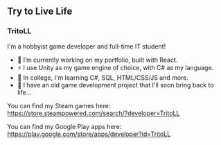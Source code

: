 ## Try to Live Life
### TritoLL

I'm a hobbyist game developer and full-time IT student!
- 🔭 I’m currently working on my portfolio, built with React.
- ⚡ I use Unity as my game engine of choice, with C# as my language.
- 🌱 In college, I'm learning C#, SQL, HTML/CSS/JS and more.
- 🤔 I have an old game development project that I'll soon bring back to life...

You can find my Steam games here: https://store.steampowered.com/search/?developer=TritoLL

You can find my Google Play apps here: https://play.google.com/store/apps/developer?id=TritoLL
<!--
**TritoLL/TritoLL** is a ✨ _special_ ✨ repository because its `README.md` (this file) appears on your GitHub profile.

Here are some ideas to get you started:

- 🔭 I’m currently working on ...
- 🌱 I’m currently learning ...
- 👯 I’m looking to collaborate on ...
- 🤔 I’m looking for help with ...
- 💬 Ask me about ...
- 📫 How to reach me: ...
- 😄 Pronouns: ...
- ⚡ Fun fact: ...
-->
